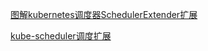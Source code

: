 [图解kubernetes调度器SchedulerExtender扩展](https://www.cnblogs.com/buyicoding/archive/2004/01/13/12250480.html)

[kube-scheduler调度扩展](https://segmentfault.com/a/1190000019034882)

